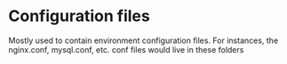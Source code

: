 # Configuration files
Mostly used to contain environment configuration files. For instances, the nginx.conf, mysql.conf, etc.
conf files would live in these folders

